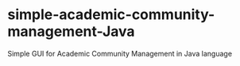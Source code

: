 # simple-academic-community-management-Java

Simple GUI for Academic Community Management in Java language
